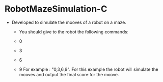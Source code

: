 # RobotMazeSimulation-C

- Developed to simulate the mooves of a robot on a maze.
    - You should give to the robot the following commands:
    
    - 0
    - 3
    - 6
    - 9
     For example : "0,3,6,9".
     For this example the robot will simulate the mooves and output the final score for the moove. 
